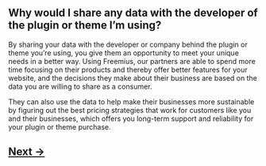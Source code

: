 ## Why would I share any data with the developer of the plugin or theme I’m using? 
By sharing your data with the developer or company behind the plugin or theme you’re using, you give them an opportunity to meet your unique needs in a better way. Using Freemius, our partners are able to spend more time focusing on their products and thereby offer better features for your website, and the decisions they make about their business are based on the data you are willing to share as a consumer.

They can also use the data to help make their businesses more sustainable by figuring out the best pricing strategies that work for customers like you and their businesses, which offers you long-term support and reliability for your plugin or theme purchase.

## [Next →](faq-05.md)